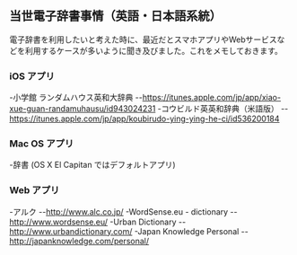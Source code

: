 ## 当世電子辞書事情（英語・日本語系統）

電子辞書を利用したいと考えた時に、最近だとスマホアプリやWebサービスなどを利用するケースが多いように聞き及びました。これをメモしておきます。


### iOS アプリ

-小学館 ランダムハウス英和大辞典
--https://itunes.apple.com/jp/app/xiao-xue-guan-randamuhausu/id943024231
-コウビルド英英和辞典（米語版）
--https://itunes.apple.com/jp/app/koubirudo-ying-ying-he-ci/id536200184


### Mac OS アプリ

-辞書 (OS X El Capitan ではデフォルトアプリ)


### Web アプリ

-アルク
--http://www.alc.co.jp/
-WordSense.eu - dictionary
--http://www.wordsense.eu/
-Urban Dictionary
--http://www.urbandictionary.com/
-Japan Knowledge Personal
--http://japanknowledge.com/personal/

